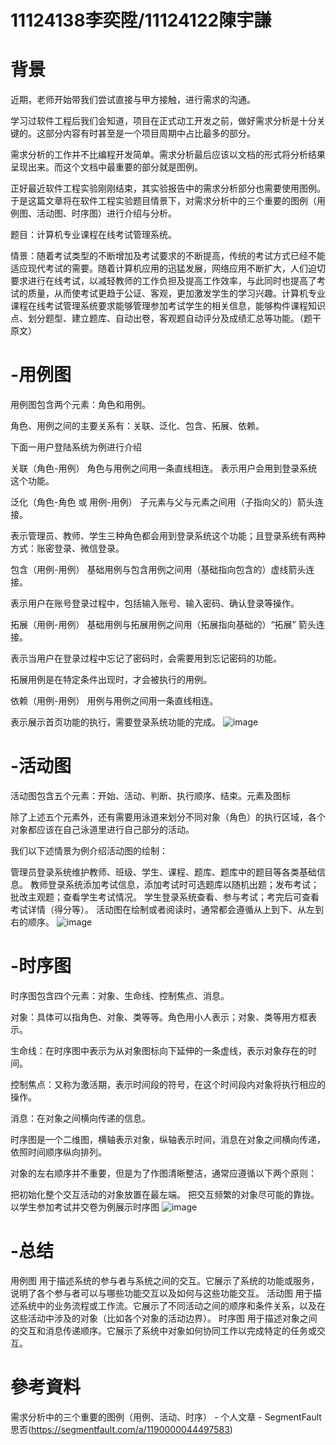 # 11124138李奕陞/11124122陳宇謙
# 背景
近期，老师开始带我们尝试直接与甲方接触，进行需求的沟通。

学习过软件工程后我们会知道，项目在正式动工开发之前，做好需求分析是十分关键的。这部分内容有时甚至是一个项目周期中占比最多的部分。

需求分析的工作并不比编程开发简单。需求分析最后应该以文档的形式将分析结果呈现出来。而这个文档中最重要的部分就是图例。

正好最近软件工程实验刚刚结束，其实验报告中的需求分析部分也需要使用图例。于是这篇文章将在软件工程实验题目情景下，对需求分析中的三个重要的图例（用例图、活动图、时序图）进行介绍与分析。

题目：计算机专业课程在线考试管理系统。

情景：随着考试类型的不断增加及考试要求的不断提高，传统的考试方式已经不能适应现代考试的需要。随着计算机应用的迅猛发展，网络应用不断扩大，人们迫切要求进行在线考试，以减轻教师的工作负担及提高工作效率，与此同时也提高了考试的质量，从而使考试更趋于公证、客观，更加激发学生的学习兴趣。计算机专业课程在线考试管理系统要求能够管理参加考试学生的相关信息，能够构件课程知识点、划分题型、建立题库、自动出卷，客观题自动评分及成绩汇总等功能。（题干原文）

# -用例图
用例图包含两个元素：角色和用例。

角色、用例之间的主要关系有：关联、泛化、包含、拓展、依赖。

下面一用户登陆系统为例进行介绍

关联（角色-用例）
角色与用例之间用一条直线相连。
表示用户会用到登录系统这个功能。

泛化（角色-角色 或 用例-用例）
子元素与父与元素之间用（子指向父的）箭头连接。

表示管理员、教师、学生三种角色都会用到登录系统这个功能；且登录系统有两种方式：账密登录、微信登录。

包含（用例-用例）
基础用例与包含用例之间用（基础指向包含的）虚线箭头连接。

表示用户在账号登录过程中，包括输入账号、输入密码、确认登录等操作。

拓展（用例-用例）
基础用例与拓展用例之间用（拓展指向基础的）“拓展” 箭头连接。

表示当用户在登录过程中忘记了密码时，会需要用到忘记密码的功能。

拓展用例是在特定条件出现时，才会被执行的用例。

依赖（用例-用例）
用例与用例之间用一条直线相连。

表示展示首页功能的执行，需要登录系统功能的完成。
![image](期中用例圖.jpg)
# -活动图
活动图包含五个元素：开始、活动、判断、执行顺序、结束。元素及图标

除了上述五个元素外，还有需要用泳道来划分不同对象（角色）的执行区域，各个对象都应该在自己泳道里进行自己部分的活动。


我们以下述情景为例介绍活动图的绘制：

管理员登录系统维护教师、班级、学生、课程、题库、题库中的题目等各类基础信息。
教师登录系统添加考试信息，添加考试时可选题库以随机出题；发布考试；批改主观题；查看学生考试情况。
学生登录系统查看、参与考试；考完后可查看考试详情（得分等）。
活动图在绘制或者阅读时，通常都会遵循从上到下、从左到右的顺序。
![image](期中活動圖.jpg)

# -时序图
时序图包含四个元素：对象、生命线、控制焦点、消息。

对象：具体可以指角色、对象、类等等。角色用小人表示；对象、类等用方框表示。

生命线：在时序图中表示为从对象图标向下延伸的一条虚线，表示对象存在的时间。

控制焦点：又称为激活期，表示时间段的符号，在这个时间段内对象将执行相应的操作。

消息：在对象之间横向传递的信息。

时序图是一个二维图，横轴表示对象，纵轴表示时间，消息在对象之间横向传递，依照时间顺序纵向排列。


对象的左右顺序并不重要，但是为了作图清晰整洁，通常应遵循以下两个原则：

把初始化整个交互活动的对象放置在最左端。
把交互频繁的对象尽可能的靠拢。
以学生参加考试并交卷为例展示时序图
![image](期中時序圖.jpg)
# -总结
用例图	用于描述系统的参与者与系统之间的交互。它展示了系统的功能或服务，说明了各个参与者可以与哪些功能交互以及如何与这些功能交互。
活动图	用于描述系统中的业务流程或工作流。它展示了不同活动之间的顺序和条件关系，以及在这些活动中涉及的对象（比如各个对象的活动边界）。
时序图	用于描述对象之间的交互和消息传递顺序。它展示了系统中对象如何协同工作以完成特定的任务或交互。

# 參考資料
需求分析中的三个重要的图例（用例、活动、时序） - 个人文章 - SegmentFault 思否(https://segmentfault.com/a/1190000044497583)



